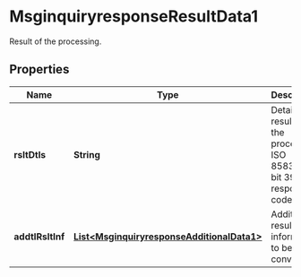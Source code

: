 

# MsginquiryresponseResultData1

Result of the processing.

## Properties

| Name | Type | Description | Notes |
|------------ | ------------- | ------------- | -------------|
|**rsltDtls** | **String** | Detailed results of the processing.  ISO 8583:1987 bit 39, response code list |  [optional] |
|**addtlRsltInf** | [**List&lt;MsginquiryresponseAdditionalData1&gt;**](MsginquiryresponseAdditionalData1.md) | Additional result information to be conveyed. |  [optional] |



